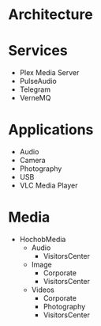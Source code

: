 # Architecture

# Services

- Plex Media Server
- PulseAudio
- Telegram
- VerneMQ

# Applications

- Audio
- Camera
- Photography
- USB
- VLC Media Player

# Media

- HochobMedia
  - Audio
    - VisitorsCenter
  - Image
    - Corporate
    - VisitorsCenter
  - Videos
    - Corporate
    - Photography
    - VisitorsCenter

